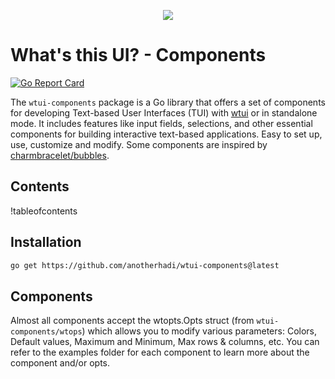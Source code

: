 <p align="center">
	<img src="https://file.anotherhadi.com/wtui-components/banner.png"
</p>

# What's this UI? - Components

[![Go Report Card](https://goreportcard.com/badge/github.com/anotherhadi/wtui-components)](https://goreportcard.com/report/github.com/anotherhadi/wtui-components)

The `wtui-components` package is a Go library that offers a set of components for developing Text-based User Interfaces (TUI) with [wtui](https://github.com/anotherhadi/wtui) or in standalone mode.
It includes features like input fields, selections, and other essential components for building interactive text-based applications.
Easy to set up, use, customize and modify. Some components are inspired by [charmbracelet/bubbles](https://github.com/charmbracelet/bubbles).

## Contents

!tableofcontents

## Installation

```bash
go get https://github.com/anotherhadi/wtui-components@latest
```

## Components

Almost all components accept the wtopts.Opts struct (from `wtui-components/wtops`) which allows you to modify various parameters: Colors, Default values, Maximum and Minimum, Max rows & columns, etc.
You can refer to the examples folder for each component to learn more about the component and/or opts.

